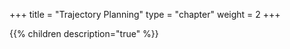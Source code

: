 +++
title = "Trajectory Planning"
type = "chapter"
weight = 2
+++

{{% children description="true" %}}
